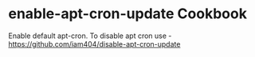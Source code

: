 # enable-apt-cron-update Cookbook

Enable default apt-cron. To disable apt cron use - https://github.com/iam404/disable-apt-cron-update

